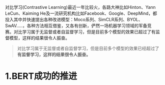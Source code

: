 对比学习(Contrastive Learning)最近一年比较火，各路大神比如Hinton、Yann LeCun、Kaiming He及一流研究机构比如Facebook、Google、DeepMind，都投入其中并快速提出各种改进模型：Moco系列、SimCLR系列、BYOL、SwAV…..，各种方法相互借鉴，又各有创新，俨然一场机器学习领域的军备竞赛。对比学习属于无监督或者自监督学习，但是目前多个模型的效果已超过了有监督模型，这样的结果很令人振奋。

>对比学习属于无监督或者自监督学习，但是目前多个模型的效果已经超过了**有监督学习，这样的结果很令人振奋。**

# 1.BERT成功的推进


